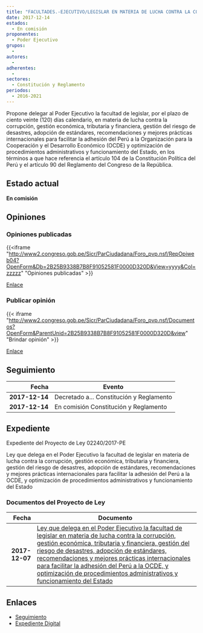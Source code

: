 ```yaml
---
title: "FACULTADES.-EJECUTIVO/LEGISLAR EN MATERIA DE LUCHA CONTRA LA CORRUPCIÓN, GESTIÓN ECONÓMICA, TRIBUTARIA Y FINANCIERA, GESTIÓN DEL RIESGO DE DESASTRES, ADOPCIÓN DE ESTÁNDARES, RECOMENDACIONES Y MEJORES PRÁCTICAS INTERNACIONALES PARA FACILITAR LA ADHESIÓN DEL PERÚ A LA OCDE, Y OPTIMIZACIÓN DE PROCEDIMIENTOS ADMINISTRATIVOS Y FUNCIONAMIENTO DEL ESTADO"
date: 2017-12-14
estados: 
  - En comisión
proponentes: 
  - Poder Ejecutivo
grupos: 
  - 
autores: 
  - 
adherentes: 
  - 
sectores: 
  - Constitución y Reglamento
periodos: 
  - 2016-2021
---
```


Propone delegar al Poder Ejecutivo la facultad de legislar, por el plazo de ciento veinte (120) días calendario, en materia de lucha contra la corrupción, gestión económica, tributaria y financiera, gestión del riesgo de desastres, adopción de estándares, recomendaciones y mejores prácticas internacionales para facilitar la adhesión del Perú a la Organización para la Cooperación y el Desarrollo Económico (OCDE) y optimización de procedimientos administrativos y funcionamiento del Estado, en los términos a que hace referencia el artículo 104 de la Constitución Política del Perú y el artículo 90 del Reglamento del Congreso de la República.


## Estado actual

**En comisión**

## Opiniones

### Opiniones publicadas

{{<iframe "http://www2.congreso.gob.pe/Sicr/ParCiudadana/Foro_pvp.nsf/RepOpiweb04?OpenForm&Db=2B25B9338B7B8F91052581F0000D320D&View=yyyy&Col=zzzzz" "Opiniones publicadas" >}}

[Enlace](http://www2.congreso.gob.pe/Sicr/ParCiudadana/Foro_pvp.nsf/RepOpiweb04?OpenForm&Db=2B25B9338B7B8F91052581F0000D320D&View=yyyy&Col=zzzzz)
### Publicar opinión

{{< iframe "http://www2.congreso.gob.pe/Sicr/ParCiudadana/Foro_pvp.nsf/Documentos?OpenForm&ParentUnid=2B25B9338B7B8F91052581F0000D320D&view" "Brindar opinión" >}}

[Enlace](http://www2.congreso.gob.pe/Sicr/ParCiudadana/Foro_pvp.nsf/Documentos?OpenForm&ParentUnid=2B25B9338B7B8F91052581F0000D320D&view)

## Seguimiento

| Fecha | Evento |
|------:|--------|
| **2017-12-14** | Decretado a... Constitución y Reglamento|
| **2017-12-14** | En comisión Constitución y Reglamento|


## Expediente

Expediente del Proyecto de Ley 02240/2017-PE

Ley que delega en el Poder Ejecutivo la facultad de legislar en materia de lucha contra la corrupción, gestión económica, tributaria y financiera, gestión del riesgo de desastres, adopción de estándares, recomendaciones y mejores prácticas internacionales para facilitar la adhesión del Perú a la OCDE, y optimización de procedimientos administrativos y funcionamiento del Estado


### Documentos del Proyecto de Ley

| Fecha | Documento |
|------:|--------|
| **2017-12-07** | [Ley que delega en el Poder Ejecutivo la facultad de legislar en materia de lucha contra la corrupción, gestión económica, tributaria y financiera, gestión del riesgo de desastres, adopción de estándares, recomendaciones y mejores prácticas internacionales para facilitar la adhesión del Perú a la OCDE, y optimización de procedimientos administrativos y funcionamiento del Estado](http://www.leyes.congreso.gob.pe/Documentos/2016_2021/Proyectos_de_Ley_y_de_Resoluciones_Legislativas/PL0224020171207.pdf) |

## Enlaces 

- [Seguimiento](http://www2.congreso.gob.pe/Sicr/TraDocEstProc/CLProLey2016.nsf/f7fff46988ca05b1052578e100829cc7/a3144fc6261171f2052581f0000bc13f?OpenDocument)
- [Expediente Digital](http://www2.congreso.gob.pe/Sicr/TraDocEstProc/CLProLey2016.nsf/f7fff46988ca05b1052578e100829cc7/a3144fc6261171f2052581f0000bc13f?OpenDocument&Click=05257FB7005EB655.eb71d0cf91d8294e05256cdf006b5706/$Body/0.1C6C)
